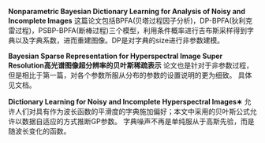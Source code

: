 **Nonparametric Bayesian Dictionary Learning for Analysis of Noisy and Incomplete Images**
这篇论文包括BPFA(贝塔过程因子分析)，DP-BPFA(狄利克雷过程)，PSBP-BPFA(断棒过程)三个模型，利用条件概率进行吉布斯采样得到字典以及字典系数，进而重建图像。DP是对字典的size进行非参数建模。

**Bayesian Sparse Representation for Hyperspectral Image Super Resolution高光谱图像超分辨率的贝叶斯稀疏表示**
论文也是针对于非参数过程，但是相比于第一篇，对各个参数所服从分布的参数的设置说明的更为细致。
具体见文档。

**Dictionary Learning for Noisy and Incomplete Hyperspectral Images∗**
允许人们对具有作为波长函数的平滑度的字典施加偏好；本文中采用的贝叶斯公式允许以数据自适应的方式推断GP参数。
字典噪声不再是单纯服从于高斯先验，而是随波长变化的函数。
